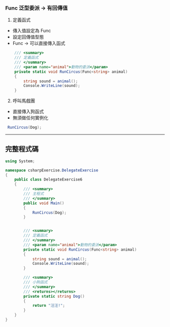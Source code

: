 ### Func<T> 泛型委派 -> 有回傳值


1. 定義函式
- 傳入值設定為 Func<string>
- <T> 設定回傳值型態
- Func<string> -> 可以直接傳入函式
```csharp
    /// <summary>
    /// 定義函式
    /// </summary>
    /// <param name="animal">動物的委派</param>
    private static void RunCircus(Func<string> animal)
    {
        string sound = animal();
        Console.WriteLine(sound);
    }
```

2. 呼叫馬戲團
- 直接傳入狗函式
- 無須做任何實例化
```csharp
 RunCircus(Dog);
```
---

## 完整程式碼
```csharp
using System;

namespace csharpExercise.DelegateExercise
{
    public class DelegateExercise6
    {
        /// <summary>
        /// 主程式
        /// </summary>
        public void Main()
        {
            RunCircus(Dog);
        }


        /// <summary>
        /// 定義函式
        /// </summary>
        /// <param name="animal">動物的委派</param>
        private static void RunCircus(Func<string> animal)
        {
            string sound = animal();
            Console.WriteLine(sound);
        }

        /// <summary>
        /// 小狗函式
        /// </summary>
        /// <returns></returns>
        private static string Dog()
        {
            return "汪汪!";
        }
    }
}

```